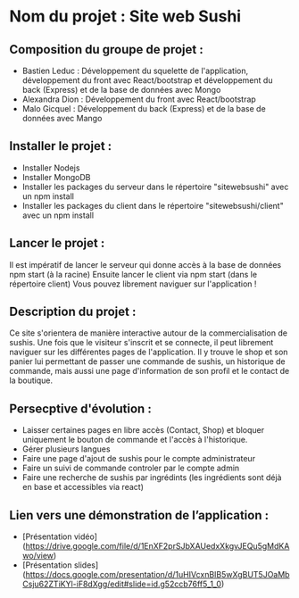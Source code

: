 # Nom du projet : Site web Sushi

## Composition du groupe de projet : 
* Bastien Leduc : Développement du squelette de l'application, développement du front avec React/bootstrap et développement du back (Express) et de la base de données avec Mongo
* Alexandra Dion : Développement du front avec React/bootstrap
* Malo Gicquel : Développement du back (Express) et de la base de données avec Mango

## Installer le projet : 
* Installer Nodejs
* Installer MongoDB
* Installer les packages du serveur dans le répertoire "sitewebsushi" avec un npm install
* Installer les packages du client dans le répertoire "sitewebsushi/client" avec un npm install

## Lancer le projet : 
Il est impératif de lancer le serveur qui donne accès à la base de données npm start (à la racine)
Ensuite lancer le client via npm start (dans le répertoire client)
Vous pouvez librement naviguer sur l'application !

## Description du projet : 
Ce site s'orientera de manière interactive autour de la commercialisation de sushis.
Une fois que le visiteur s'inscrit et se connecte, il peut librement naviguer sur les différentes pages de l'application. Il y trouve le shop et son panier lui permettant de passer une commande de sushis, un historique de commande, mais aussi une page d'information de son profil et le contact de la boutique. 

## Persecptive d'évolution : 
* Laisser certaines pages en libre accès (Contact, Shop) et bloquer uniquement le bouton de commande et l'accès	à l'historique.
* Gérer plusieurs langues
* Faire une page d'ajout de sushis pour le compte administrateur
* Faire un suivi de commande controler par le compte admin
* Faire une recherche de sushis par ingrédints (les ingrédients sont déjà en base et accessibles via react)
 
## Lien vers une démonstration de l’application : 
* [Présentation vidéo] (https://drive.google.com/file/d/1EnXF2prSJbXAUedxXkgvJEQu5gMdKAwo/view)
* [Présentation slides] (https://docs.google.com/presentation/d/1uHIVcxnBIB5wXgBUT5JOaMbCsju62ZTiKYl-iF8dXgg/edit#slide=id.g52ccb76ff5_1_0)
